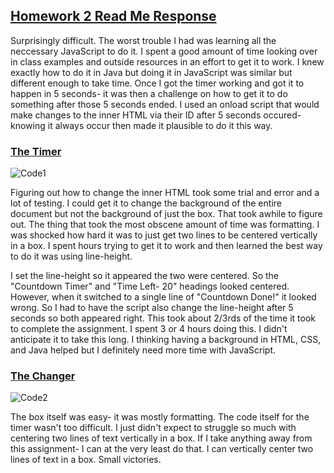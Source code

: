 <h2><u>Homework 2 Read Me Response</u></h2>
<p>Surprisingly difficult. The worst trouble I had was learning all the neccessary JavaScript to do it. I spent a good amount of time
looking over in class examples and outside resources in an effort to get it to work. I knew exactly how to do it in Java but doing it
in JavaScript was similar but different enough to take time. Once I got the timer working and got it to happen in 5 seconds- it was then
a challenge on how to get it to do something after those 5 seconds ended. I used an onload script that would make changes to the inner HTML via their ID after 5 seconds occured- knowing it always occur then made it plausible to do it this way.</p> 

<h3><u>The Timer</u></h3>
<img src="https://gyazo.com/05bed704e6945660cb514a6197907133" alt="Code1">

<p>Figuring out how to change the inner HTML took some trial and error and a lot of testing. I could get it to change the background of the entire document but not the background of just the box. That took awhile to figure out. The thing that took the most obscene amount of time was formatting. I was shocked how hard it was to just get two lines to be centered vertically in a box. I spent hours trying to get it to work and then learned the best way to do it was using line-height.</p>

<p>I set the line-height so it appeared the two were centered. So the "Countdown Timer" and "Time Left- 20" headings looked centered. However, when it switched to a single line of "Countdown Done!" it looked wrong. So I had to have the script also change the line-height after 5 seconds so both appeared right. This took about 2/3rds of the time it took to complete the assignment. I spent 3 or 4 hours doing this. I didn't anticipate it to take this long. I thinking having a background in HTML, CSS, and Java helped but I definitely need more time with JavaScript.</p>

<h3><u>The Changer</u></h3>
<img src="https://gyazo.com/0b975b2a8df3f288c083a2e030a9ed77" alt="Code2">

<p>The box itself was easy- it was mostly formatting. The code itself for the timer wasn't too difficult. I just didn't expect to struggle
so much with centering two lines of text vertically in a box. If I take anything away from this assignment- I can at the very least do that. I can vertically center two lines of text in a box. Small victories.</p>

